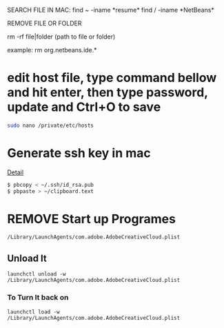 SEARCH FILE IN MAC:
find ~ -iname \*resume\*
find / -iname \*NetBeans\*

REMOVE FILE OR FOLDER

rm -rf file|folder (path to file or folder)

example:
rm org.netbeans.ide.*

# edit host file, type command bellow and hit enter, then type password, update and Ctrl+O to save
```bash
sudo nano /private/etc/hosts
```

# Generate ssh key in mac
<a href="https://drupal.org/node/1070130" target="_blank">Detail</a>

```bash
$ pbcopy < ~/.ssh/id_rsa.pub
$ pbpaste > ~/clipboard.text
```
# REMOVE Start up Programes

`/Library/LaunchAgents/com.adobe.AdobeCreativeCloud.plist`
## Unload It
`launchctl unload -w /Library/LaunchAgents/com.adobe.AdobeCreativeCloud.plist`
### To Turn It back on

`launchctl load -w /Library/LaunchAgents/com.adobe.AdobeCreativeCloud.plist`
